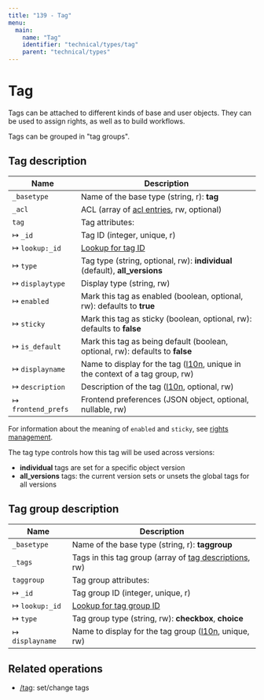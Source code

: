 ```yaml
---
title: "139 - Tag"
menu:
  main:
    name: "Tag"
    identifier: "technical/types/tag"
    parent: "technical/types"
---
```

# Tag

Tags can be attached to different kinds of base and user objects. They can be used to assign rights, as well
as to build workflows.

Tags can be grouped in "tag groups".

## <a name="tag"></a> Tag description

| Name         | Description                                                                                                  |
|--------------|--------------------------------------------------------------------------------------------------------------|
| `_basetype`  | Name of the base type (string, r): **tag**                                                                   |
| `_acl`       | ACL (array of [acl entries](/en/technical/types/acl_entry), rw, optional)                                    |
| `tag`        | Tag attributes:                                                                                              |
| &#8614; `_id`            | Tag ID (integer, unique, r)                                                                      |
| &#8614; `lookup:_id`     | [Lookup for tag ID](/en/technical/datamanagement/jsonimport/#lookup-id)                          |
| &#8614; `type`           | Tag type (string, optional, rw): **individual** (default), **all\_versions**                     |
| &#8614; `displaytype`    | Display type (string, rw)                                                                        |
| &#8614; `enabled`        | Mark this tag as enabled (boolean, optional, rw): defaults to **true**                           |
| &#8614; `sticky`         | Mark this tag as sticky (boolean, optional, rw): defaults to **false**                           |
| &#8614; `is_default`     | Mark this tag as being default (boolean, optional, rw): defaults to **false**                    |
| &#8614; `displayname`    | Name to display for the tag ([l10n](/en/technical/types/l10n), unique in the context of a tag group, rw) |
| &#8614; `description`    | Description of the tag ([l10n](/en/technical/types/l10n), optional, rw)                          |
| &#8614; `frontend_prefs` | Frontend preferences (JSON object, optional, nullable, rw)                                       |

For information about the meaning of `enabled` and `sticky`, see [rights management](/en/technical/rightsmanagement).

The tag type controls how this tag will be used across versions:

- **individual** tags are set for a specific object version
- **all\_versions** tags: the current version sets or unsets the global tags for all versions

## <a name="taggroup"></a> Tag group description

| Name         | Description                                                                                            |
|--------------|--------------------------------------------------------------------------------------------------------|
| `_basetype`  | Name of the base type (string, r): **taggroup**                                                        |
| `_tags`      | Tags in this tag group (array of [tag descriptions](/en/technical/types/tag), rw)                      |
| `taggroup`   | Tag group attributes:                                                                                  |
| &#8614; `_id`         | Tag group ID (integer, unique, r)                                                             |
| &#8614; `lookup:_id`  | [Lookup for tag group ID](/en/technical/datamanagement/jsonimport/#lookup-id)                 |
| &#8614; `type`        | Tag group type (string, rw): **checkbox**, **choice**                                         |
| &#8614; `displayname` | Name to display for the tag group ([l10n](/en/technical/types/l10n), unique, rw)              |

## Related operations

- [/tag](/en/technical/api/tags): set/change tags

